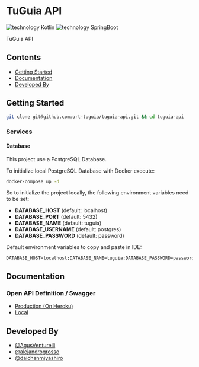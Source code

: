 # TuGuia API

![technology Kotlin](https://img.shields.io/badge/technology-kotlin-purple.svg)
![technology SpringBoot](https://img.shields.io/badge/technology-spring-green.svg)

TuGuia API

## Contents

-   [Getting Started](#getting-started)
-   [Documentation](#documentation)
-   [Developed By](#developed-by)

## Getting Started

```bash
git clone git@github.com:ort-tuguia/tuguia-api.git && cd tuguia-api
```

### Services

#### Database

This project use a PostgreSQL Database.

To initialize local PostgreSQL Database with Docker execute:

```bash
docker-compose up -d
```

So to initialize the project locally, the following environment variables need to be set:

-   **DATABASE_HOST** (default: localhost)
-   **DATABASE_PORT** (default: 5432)
-   **DATABASE_NAME** (default: tuguia)
-   **DATABASE_USERNAME** (default: postgres)
-   **DATABASE_PASSWORD** (default: password)

Default environment variables to copy and paste in IDE:

```
DATABASE_HOST=localhost;DATABASE_NAME=tuguia;DATABASE_PASSWORD=password;DATABASE_PORT=5432;DATABASE_USERNAME=postgres
```

## Documentation

### Open API Definition / Swagger

-   [Production (On Heroku)](https://ort-tuguia-api.herokuapp.com/swagger-ui/index.html)
-   [Local](http://localhost:8080/swagger-ui/index.html)

## Developed By

-   [@AgusVenturelli](https://github.com/AgusVenturelli)
-   [@alejandrogrosso](https://github.com/alejandrogrosso)
-   [@daichanmiyashiro](https://github.com/daichanmiyashiro)

